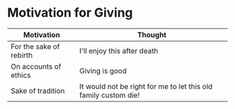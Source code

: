 # Motivation for Giving

| Motivation | Thought |
| -- | -- |
| For the sake of rebirth | I'll enjoy this after death |
| On accounts of ethics | Giving is good |
| Sake of tradition | It would not be right for me to let this old family custom die! |
